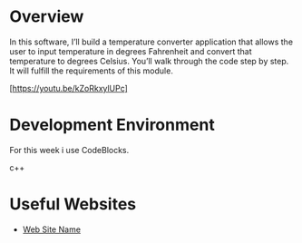 # Overview

In this software, I’ll build a temperature converter application that allows the user
to input temperature in degrees Fahrenheit and convert that temperature to degrees Celsius.
You’ll walk through the code step by step. It will fulfill the requirements of this module.


[https://youtu.be/kZoRkxylUPc]

# Development Environment

For this week i use CodeBlocks.

c++

# Useful Websites


* [Web Site Name](https://www.w3schools.com/cpp/default.asp)

